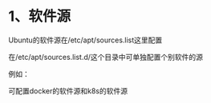# 1、软件源

Ubuntu的软件源在/etc/apt/sources.list这里配置

在/etc/apt/sources.list.d/这个目录中可单独配置个别软件的源



例如：

可配置docker的软件源和k8s的软件源